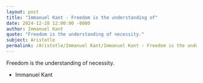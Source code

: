 ```yaml
---
layout: post
title: "Immanuel Kant - Freedom is the understanding of"
date: 2024-12-28 12:00:00 -0000
author: Immanuel Kant
quote: "Freedom is the understanding of necessity."
subject: Aristotle
permalink: /Aristotle/Immanuel Kant/Immanuel Kant - Freedom is the understanding of
---
```


Freedom is the understanding of necessity.

- Immanuel Kant
